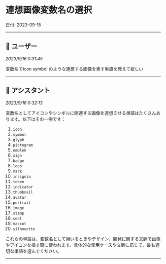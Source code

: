 # 連想画像変数名の選択

日付: 2023-09-15

---

## 👤 ユーザー
*2023/9/16 0:31:45*

変数名でicon symbol のような連想する画像を表す単語を教えて欲しい

---

## 🤖 アシスタント
*2023/9/16 0:32:13*

変数名としてアイコンやシンボルに関連する画像を連想させる単語はたくさんあります。以下はその一例です：

1. `icon`
2. `symbol`
3. `glyph`
4. `pictogram`
5. `emblem`
6. `sign`
7. `badge`
8. `logo`
9. `mark`
10. `insignia`
11. `token`
12. `indicator`
13. `thumbnail`
14. `avatar`
15. `portrait`
16. `image`
17. `stamp`
18. `seal`
19. `mascot`
20. `silhouette`

これらの単語は、変数名として用いるときやデザイン、開発に関する文脈で画像やアイコンを指す際に使われます。具体的な使用ケースや文脈に応じて、最も適切な単語を選んでください。

---

